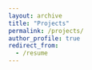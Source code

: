 ```yaml
---
layout: archive
title: "Projects"
permalink: /projects/
author_profile: true
redirect_from:
  - /resume
---
```

